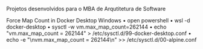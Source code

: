 Projetos desenvolvidos para o MBA de Arqutitetura de Software

Force Map Count in Docker Desktop Windows
• open powershell
• wsl -d docker-desktop
• sysctl -w vm.max_map_count=262144
• echo "vm.max_map_count = 262144" > /etc/sysctl.d/99-docker-desktop.conf
• echo -e "\nvm.max_map_count = 262144\n" >> /etc/sysctl.d/00-alpine.conf
